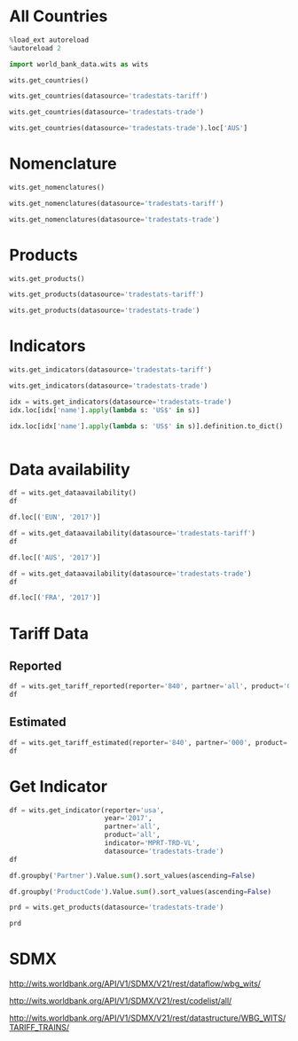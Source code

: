 # All Countries

```python
%load_ext autoreload
%autoreload 2
```

```python
import world_bank_data.wits as wits
```

```python
wits.get_countries()
```

```python
wits.get_countries(datasource='tradestats-tariff')
```

```python
wits.get_countries(datasource='tradestats-trade')
```

```python
wits.get_countries(datasource='tradestats-trade').loc['AUS']
```

# Nomenclature

```python
wits.get_nomenclatures()
```

```python
wits.get_nomenclatures(datasource='tradestats-tariff')
```

```python
wits.get_nomenclatures(datasource='tradestats-trade')
```

# Products

```python
wits.get_products()
```

```python
wits.get_products(datasource='tradestats-tariff')
```

```python
wits.get_products(datasource='tradestats-trade')
```

# Indicators

```python
wits.get_indicators(datasource='tradestats-tariff')
```

```python
wits.get_indicators(datasource='tradestats-trade')
```

```python
idx = wits.get_indicators(datasource='tradestats-trade')
idx.loc[idx['name'].apply(lambda s: 'US$' in s)]
```

```python
idx.loc[idx['name'].apply(lambda s: 'US$' in s)].definition.to_dict()
```

```python

```

# Data availability

```python
df = wits.get_dataavailability()
df
```

```python
df.loc[('EUN', '2017')]
```

```python
df = wits.get_dataavailability(datasource='tradestats-tariff')
df
```

```python
df.loc[('AUS', '2017')]
```

```python
df = wits.get_dataavailability(datasource='tradestats-trade')
df
```

```python
df.loc[('FRA', '2017')]
```

# Tariff Data

## Reported

```python
df = wits.get_tariff_reported(reporter='840', partner='all', product='010129')
df
```

## Estimated

```python
df = wits.get_tariff_estimated(reporter='840', partner='000', product='010130')
df
```

# Get Indicator

```python
df = wits.get_indicator(reporter='usa', 
                        year='2017', 
                        partner='all',
                        product='all',
                        indicator='MPRT-TRD-VL', 
                        datasource='tradestats-trade')
df
```

```python
df.groupby('Partner').Value.sum().sort_values(ascending=False)
```

```python
df.groupby('ProductCode').Value.sum().sort_values(ascending=False)
```

```python
prd = wits.get_products(datasource='tradestats-trade')
```

```python
prd
```

# SDMX

http://wits.worldbank.org/API/V1/SDMX/V21/rest/dataflow/wbg_wits/

http://wits.worldbank.org/API/V1/SDMX/V21/rest/codelist/all/

http://wits.worldbank.org/API/V1/SDMX/V21/rest/datastructure/WBG_WITS/TARIFF_TRAINS/


